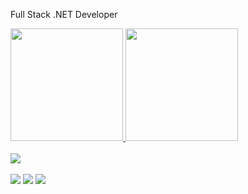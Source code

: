 Full Stack .NET Developer

<div>
  <a href="https://github.com/eduardoaalmeidaa">
  <img height="180em" src="https://github-readme-stats.vercel.app/api?username=eduardoaalmeidaa&show_icons=true&theme=dark&include_all_commits=true&count_private=true"/>
  <img height="180em" src="https://github-readme-stats.vercel.app/api/top-langs/?username=eduardoaalmeidaa&layout=compact&langs_count=7&theme=dark"/>
</div>
    
<div>
<br>
 <a href="https://skillicons.dev">
   <img src="https://skillicons.dev/icons?i=dotnet,angular,cs,js,ts,html,css,git" />
 </a>
</div>
<br>

<div>
  <a href="https://www.linkedin.com/in/eduardoaalmeidaa" target="_blank"><img src="https://img.shields.io/badge/LinkedIn-0077B5?style=for-the-badge&logo=linkedin&logoColor=white"></a>
  <a href="https://www.instagram.com/dev_eduardoaalmeidaa" target="_blank"><img src="https://img.shields.io/badge/Instagram-E4405F?style=for-the-badge&logo=instagram&logoColor=white"></a>
  <a href = "https://mail.google.com/mail/u/0/#inbox?compose=CllgCJvmZgDSdMDvgjRZHSXVjsZCndlFCwgBRmRVFntScbnHgWhFDwnnSVBpQWtbvdJLsBfMSQq"><img src="https://img.shields.io/badge/-Gmail-%23333?style=for-the-badge&logo=gmail&logoColor=white" target="_blank"></a>
</div>
  
